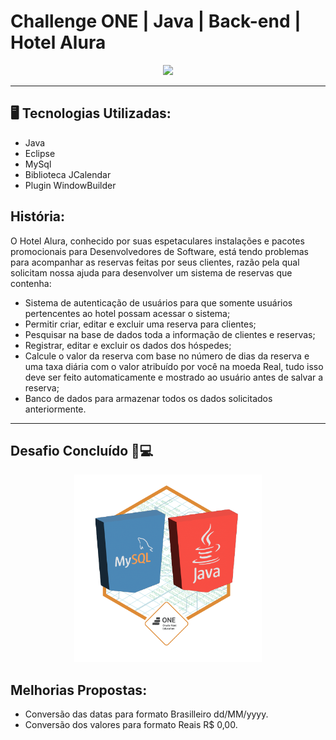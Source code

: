 # Challenge ONE | Java | Back-end | Hotel Alura

<p align="center" >
     <img width="400" heigth="400" src="https://user-images.githubusercontent.com/101413385/173164615-192ca98a-1a44-480e-9229-9f82f456eec8.png">
</p>

---

## 🖥️ Tecnologias Utilizadas:

- Java
- Eclipse
- MySql
- Biblioteca JCalendar
- Plugin WindowBuilder </br>

## História:
O Hotel Alura, conhecido por suas espetaculares instalações e pacotes promocionais para Desenvolvedores de Software, está tendo problemas para acompanhar as reservas feitas por seus clientes, razão pela qual solicitam nossa ajuda para desenvolver um sistema de reservas que contenha:

- Sistema de autenticação de usuários para que somente usuários pertencentes ao hotel possam acessar o sistema;
- Permitir criar, editar e excluir uma reserva para clientes;
- Pesquisar na base de dados toda a informação de clientes e reservas;
- Registrar, editar e excluir os dados dos hóspedes;
- Calcule o valor da reserva com base no número de dias da reserva e uma taxa diária com o valor atribuído por você na moeda Real, tudo isso deve ser feito automaticamente e mostrado ao usuário antes de salvar a reserva;
- Banco de dados para armazenar todos os dados solicitados anteriormente.

---

## Desafio Concluído 🚀💻
<p align="center" >
     <img width="300" heigth="300" src="bin/imagenes/badge_concluido.png">
</p>

## Melhorias Propostas:

- Conversão das datas para formato Brasilleiro dd/MM/yyyy.
- Conversão dos valores para formato Reais R$ 0,00.


